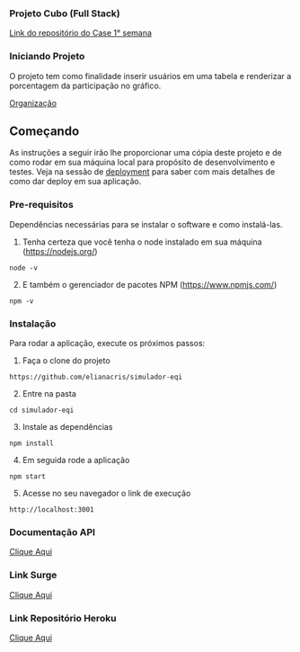 ### Projeto Cubo (Full Stack)
[Link do repositório do Case 1° semana](https://github.com/cubonetwork/fullstack-challenge)
### Iniciando Projeto
O projeto tem como finalidade inserir usuários em uma tabela e renderizar a porcentagem da participação no gráfico.

[Organização](https://trello.com/b/UCfoAykS/case-1-cubo)
## Começando

As instruções a seguir irão lhe proporcionar uma cópia deste projeto e de como rodar em sua máquina local para propósito de desenvolvimento e testes. Veja na sessão de [deployment](#Deployment) para saber com mais detalhes de como dar deploy em sua aplicação.

### Pre-requisitos
Dependências necessárias para se instalar o software e como instalá-las.

1. Tenha certeza que você tenha o node instalado em sua máquina (https://nodejs.org/)

```
node -v
```
2. E também o gerenciador de pacotes NPM (https://www.npmjs.com/)
```
npm -v
```

### Instalação

Para rodar a aplicação, execute os próximos passos:

1. Faça o clone do projeto
```
https://github.com/elianacris/simulador-eqi
```

2. Entre na pasta

```
cd simulador-eqi
```

3. Instale as dependências

```
npm install
```

4. Em seguida rode a aplicação

```
npm start
```

5. Acesse no seu navegador o link de execução

```
http://localhost:3001
```

### Documentação API
[Clique Aqui](https://documenter.getpostman.com/view/18390857/UVsSNiXE)
### Link Surge
[Clique Aqui](https://ful-cubo.surge.sh/)
### Link Repositório Heroku 
[Clique Aqui](https://github.com/elianacris/projeto-fullstack-cubo)